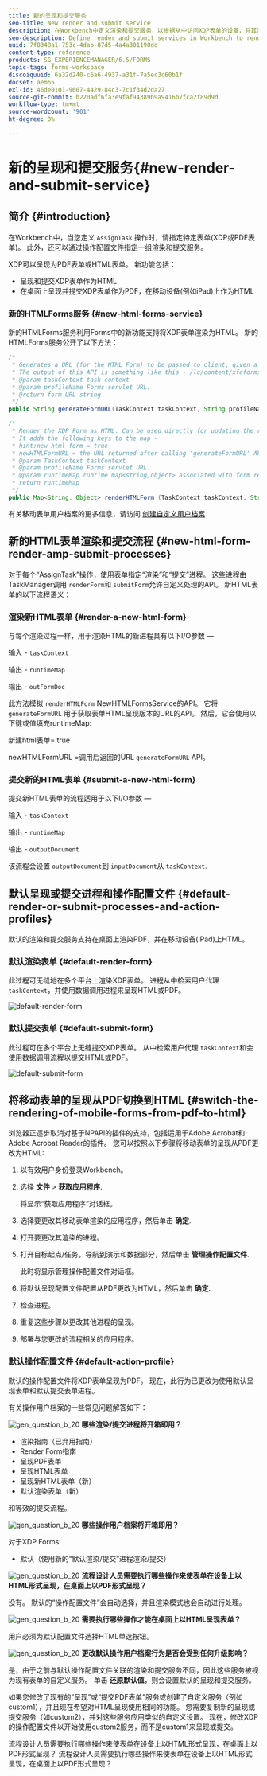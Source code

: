 ```yaml
---
title: 新的呈现和提交服务
seo-title: New render and submit service
description: 在Workbench中定义渲染和提交服务，以根据从中访问XDP表单的设备，将其渲染为HTML或PDF。
seo-description: Define render and submit services in Workbench to render XDP form as HTML or PDF depending on the device it is accessed from.
uuid: 7f8348a1-753c-4dab-87d5-4a4a301198dd
content-type: reference
products: SG_EXPERIENCEMANAGER/6.5/FORMS
topic-tags: forms-workspace
discoiquuid: 6a32d240-c6a6-4937-a31f-7a5ec3c60b1f
docset: aem65
exl-id: 46de0101-9607-4429-84c3-7c1f34d2da27
source-git-commit: b220adf6fa3e9faf94389b9a9416b7fca2f89d9d
workflow-type: tm+mt
source-wordcount: '901'
ht-degree: 0%

---
```


# 新的呈现和提交服务{#new-render-and-submit-service}

## 简介 {#introduction}

在Workbench中，当您定义 `AssignTask` 操作时，请指定特定表单(XDP或PDF表单)。 此外，还可以通过操作配置文件指定一组渲染和提交服务。

XDP可以呈现为PDF表单或HTML表单。 新功能包括：

* 呈现和提交XDP表单作为HTML
* 在桌面上呈现并提交XDP表单作为PDF，在移动设备(例如iPad)上作为HTML

### 新的HTMLForms服务 {#new-html-forms-service}

新的HTMLForms服务利用Forms中的新功能支持将XDP表单渲染为HTML。 新的HTMLForms服务公开了以下方法：

```java
/*
 * Generates a URL (for the HTML Form) to be passed to client, given a TaskContext.
 * The output of this API is something like this - /lc/content/xfaforms/profiles/default.ws.html?ContentRoot=repository://Applications/MyApplication/MyFolder&template=MyForm.xdp
 * @param taskContext task context
 * @param profileName Forms servlet URL.
 * @return form URL string
 */
public String generateFormURL(TaskContext taskContext, String profileName);

/*
 * Render the XDP Form as HTML. Can be used directly for updating the runtimeMap in render.
 * It adds the following keys to the map -
 * hint:new html form = true
 * newHTMLFormURL = the URL returned after calling 'generateFormURL' API.
 * @param TaskContext taskContext
 * @param profileName Forms servlet URL.
 * @param runtimeMap runtime map<string,object> associated with form rendering.
 * return runtimeMap
 */
public Map<String, Object> renderHTMLForm (TaskContext taskContext, String profileName, Map<String,Object> runtimeMap);
```

有关移动表单用户档案的更多信息，请访问 [创建自定义用户档案](/help/forms/using/custom-profile.md).

## 新的HTML表单渲染和提交流程 {#new-html-form-render-amp-submit-processes}

对于每个“AssignTask”操作，使用表单指定“渲染”和“提交”进程。 这些进程由TaskManager调用 `renderForm`和 `submitForm`允许自定义处理的API。 新HTML表单的以下流程语义：

### 渲染新HTML表单 {#render-a-new-html-form}

与每个渲染过程一样，用于渲染HTML的新进程具有以下I/O参数 — 

输入 - `taskContext`

输出 - `runtimeMap`

输出 - `outFormDoc`

此方法模拟 `renderHTMLForm` NewHTMLFormsService的API。 它将 `generateFormURL` 用于获取表单HTML呈现版本的URL的API。 然后，它会使用以下键或值填充runtimeMap:

新建html表单= true

newHTMLFormURL =调用后返回的URL `generateFormURL` API。

### 提交新的HTML表单 {#submit-a-new-html-form}

提交新HTML表单的流程适用于以下I/O参数 — 

输入 - `taskContext`

输出 - `runtimeMap`

输出 - `outputDocument`

该流程会设置 `outputDocument`到 `inputDocument`从 `taskContext`.

## 默认呈现或提交进程和操作配置文件 {#default-render-or-submit-processes-and-action-profiles}

默认的渲染和提交服务支持在桌面上渲染PDF，并在移动设备(iPad)上HTML。

### 默认渲染表单 {#default-render-form}

此过程可无缝地在多个平台上渲染XDP表单。 进程从中检索用户代理 `taskContext`，并使用数据调用进程来呈现HTML或PDF。

![default-render-form](assets/default-render-form.png)

### 默认提交表单 {#default-submit-form}

此过程可在多个平台上无缝提交XDP表单。 从中检索用户代理 `taskContext`和会使用数据调用流程以提交HTML或PDF。

![default-submit-form](assets/default-submit-form.png)

## 将移动表单的呈现从PDF切换到HTML {#switch-the-rendering-of-mobile-forms-from-pdf-to-html}

浏览器正逐步取消对基于NPAPI的插件的支持，包括适用于Adobe Acrobat和Adobe Acrobat Reader的插件。 您可以按照以下步骤将移动表单的呈现从PDF更改为HTML:

1. 以有效用户身份登录Workbench。
1. 选择 **文件** > **获取应用程序**.

   将显示“获取应用程序”对话框。

1. 选择要更改其移动表单渲染的应用程序，然后单击 **确定**.
1. 打开要更改其渲染的进程。
1. 打开目标起点/任务，导航到演示和数据部分，然后单击 **管理操作配置文件**.

   此时将显示管理操作配置文件对话框。
1. 将默认呈现配置文件配置从PDF更改为HTML，然后单击 **确定**.
1. 检查进程。
1. 重复这些步骤以更改其他进程的呈现。
1. 部署与您更改的流程相关的应用程序。

### 默认操作配置文件 {#default-action-profile}

默认的操作配置文件将XDP表单呈现为PDF。 现在，此行为已更改为使用默认呈现表单和默认提交表单进程。

有关操作用户档案的一些常见问题解答如下：

![gen_question_b_20](assets/gen_question_b_20.png) **哪些渲染/提交进程将开箱即用？**

* 渲染指南（已弃用指南）
* Render Form指南
* 呈现PDF表单
* 呈现HTML表单
* 呈现新HTML表单（新）
* 默认渲染表单（新）

和等效的提交流程。

![gen_question_b_20](assets/gen_question_b_20.png) **哪些操作用户档案将开箱即用？**

对于XDP Forms:

* 默认（使用新的“默认渲染/提交”进程渲染/提交）

![gen_question_b_20](assets/gen_question_b_20.png) **流程设计人员需要执行哪些操作来使表单在设备上以HTML形式呈现，在桌面上以PDF形式呈现？**

没有。 默认的“操作配置文件”会自动选择，并且渲染模式也会自动进行处理。

![gen_question_b_20](assets/gen_question_b_20.png) **需要执行哪些操作才能在桌面上以HTML呈现表单？**

用户必须为默认配置文件选择HTML单选按钮。

![gen_question_b_20](assets/gen_question_b_20.png) **更改默认操作用户档案行为是否会受到任何升级影响？**

是，由于之前与默认操作配置文件关联的渲染和提交服务不同，因此这些服务被视为现有表单的自定义服务。 单击 **还原默认值**，则会设置默认的呈现和提交服务。

如果您修改了现有的“呈现”或“提交PDF表单”服务或创建了自定义服务（例如custom1），并且现在希望对HTML呈现使用相同的功能。 您需要复制新的呈现或提交服务（如custom2），并对这些服务应用类似的自定义设置。 现在，修改XDP的操作配置文件以开始使用custom2服务，而不是custom1来呈现或提交。

流程设计人员需要执行哪些操作来使表单在设备上以HTML形式呈现，在桌面上以PDF形式呈现？
流程设计人员需要执行哪些操作来使表单在设备上以HTML形式呈现，在桌面上以PDF形式呈现？

